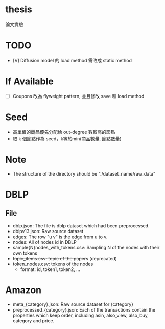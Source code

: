 # thesis
論文實驗

# TODO
- [V] Diffusion model 的 load method 需改成 static method

# If Available
- [ ] Coupons 改為 flyweight pattern, 並且修改 save 和 load method

# Seed
- 高單價的商品優先分配給 out-degree 數較高的節點
- 取 k 個節點作為 seed，k等於min(商品數量, 節點數量)

# Note
- The structure of the directory should be "./dataset_name/raw_data"

# DBLP
## File
- dblp.json: The file is dblp dataset which had been preprocessed.
- dblpv13.json: Raw source dataset
- edges: The row "u v" is the edge from u to v.
- nodes: All of nodes id in DBLP
- sample{N}nodes_with_tokens.csv: Sampling N of the nodes with their own tokens
- ~~topic_items.csv: topic of the papers~~ (deprecated)
- token_nodes.csv: tokens of the nodes
    - format: id, token1, token2, ...

# Amazon
- meta_{category}.json: Raw source dataset for {category}
- preprocessed_{category}.json: Each of the transactions contain the properties which keep order, including asin, also_view, also_buy, category and price. 